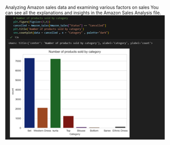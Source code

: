 Analyzing Amazon sales data and examining various factors on sales
You can see all the explanations and insights in the Amazon Sales Analysis file.
![](https://github.com/miladhe22/Amazon_Sales_Analysis/blob/70d837bda58d0622899380c65ce3810f81b0beaf/Screenshot%20(345).png)

